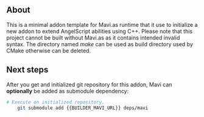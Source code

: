 ## About
This is a minimal addon template for Mavi.as runtime that it use to initialize a new addon to extend AngelScript abilities using C++. Please note that this project cannot be built without Mavi.as as it contains intended invalid syntax. The directory named _make_ can be used as build directory used by CMake otherwise can be deleted.

## Next steps
After you get and initialized git repository for this addon, Mavi can **optionally** be added as submodule dependency:
```bash
# Execute on initialized repository.
    git submodule add {{BUILDER_MAVI_URL}} deps/mavi
```